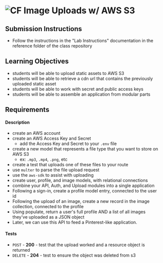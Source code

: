 ![CF](http://i.imgur.com/7v5ASc8.png) Image Uploads w/ AWS S3
===

## Submission Instructions
  * Follow the instructions in the "Lab Instructions" documentation in the reference folder of the class repository
  

## Learning Objectives  
* students will be able to upload static assets to AWS S3
* students will be able to retrieve a cdn url that contains the previously uploaded static asset
* students will be able to work with secret and public access keys
* students will be able to assemble an application from modular parts

## Requirements

#### Description
* create an AWS account
* create an AWS Access Key and Secret
  * add the Access Key and Secret to your `.env` file
* create a new model that represents a file type that you want to store on AWS S3
  * ex: `.mp3`, `.mp4`, `.png`, etc
* create a test that uploads one of these files to your route
* use `multer` to parse the file upload request
* use the `aws-sdk` to assist with uploading
* create user, profile, and image models, with relational connections
* combine your API, Auth, and Upload modules into a single application
* Following a sign-in, create a profile model entry, connected to the user id
* Following the upload of an image, create a new record in the image collection, connected to the profile
* Using populate, return a user's full profile AND a list of all images they've uploaded as a JSON object
* Later, we can use this API to feed a Pinterest-like application.

#### Tests
* `POST` - **200** - test that the upload worked and a resource object is returned
* `DELETE` - **204** - test to ensure the object was deleted from s3

